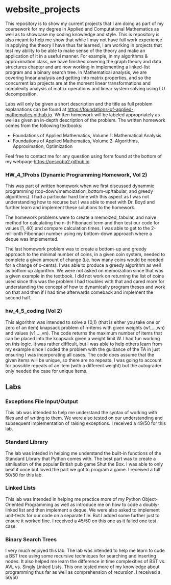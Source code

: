 # website_projects
This repository is to show my current projects that I am doing as part of my coursework for my degree in Applied and Computational Mathematics as well as to showcase my coding 
knowledge and style. This is repository is also meant to help me show that while I may not have full work experience in applying the theory I have thus far learned, I am working
in projects that test my ability to be able to make sense of the theory and make an application of it in a useful manner. For example, in my algorithms & approximation class, 
we have finished covering the graph theory and data structures chapter and are now working in implementing a linked-list program and a binary search tree. In Mathematical 
analysis, we are covering linear analysis and getting into matrix properties, and so the concurrent lab projects are at the moment linear transformations and complexity
analysis of matrix operations and linear system solving using LU decomposition. 

Labs will only be given a short description and the title as full problem explanations can be found at https://foundations-of-applied-mathematics.github.io. Written homework will be labeled appropriately as well as given an in-depth description of the problem. The written homework comes from the following textbooks: 
* Foundations of Applied Mathematics, Volume 1: Mathematical Analysis
* Foundations of Applied Mathematics, Volume 2: Algorithms, Approximation, Optimization

Feel free to contact me for any question using form found at the bottom of my webpage https://oescoba2.github.io. 


### HW_4_1Probs (Dynamic Programming Homework, Vol 2)
This was part of written homework when we first discussed dynammic programming (top-down/memoization, bottom-up/tabular, and greedy algorithms). I had a particular hard time with this aspect as I was not understanding how to recurse but I was able to meet with Dr. Boyd and further learn and implement these solutions to the homework. 

The homework problems were to create a memoized, tabular, and naive method for calculating the n-th Fibonacci term and then test our code for values [1, 40] and compare calculation times. I was able to get to the 2-millionth Fibonnaci number using my bottom-down approach where a deque was implemented. 

The last homework problem was to create a bottom-up and greedy approach to the minimal number of coins, in a given coin system, needed to complete a given amount of change (i.e. how many coins would be needed for a change of x-cents). I was able to produce a greedy algorithm as well as bottom up algorithm. We were not asked on memoization since that was a given example in the textbook. I did not work on returning the list of coins used since this was the problem I had troubles with that and cared more for understanding the concept of how to dynamically program theses and work on that and then if I had time afterwards comeback and implement the second half. 

### hw_4_5_coding (Vol 2)
This algorithm was intended to solve a {0,1} (that is either you take one or zero of an item) knapsack problem of n-items with given weights (w1,...,wn) and values (v1,...,vn). The code returns the maximum number of items that can be placed into the knapsack given a weight limit W. I had fun working on this logic. It was rather difficult, but I was able to help others learn from my example since I coded the problem with the guidance of the TA in just ensuring I was incorporating all cases. The code does assume that the given items will be unique, so there are no repeats. I was going to account for possible repeats of an item (with a different weight) but the autograder only needed the case for unique items. 

## Labs

### Exceptions File Input/Output
This lab was intended to help me understand the syntax of working with files and of writing to them. We were also tested on our understanding and subsequent implementation of raising exceptions. I received a 49/50 for this lab. 

### Standard Library

The lab was inteded in helping me understand the built-in functions of the Standard Library that Python comes with. The best part was to create a similuation of the popular British pub game Shut the Box. I was able to only beat it once but loved the part we got to program a game. I received a full 50/50 for this lab. 

### Linked Lists

This lab was intended in helping me practice more of my Python Object-Oriented Programming as well as introduce me on how to code a doubly-linked list and then implement a deque. We were also asked to implement unit-tests for our code
on a separate file. But I added some further just to ensure it worked fine. I received a 45/50 on this one as it failed one test case. 

### Binary Search Trees

I very much enjoyed this lab. The lab was intended to help me learn to code a BST tree using some recursive techniques for searching and inserting nodes. It also helped me learn the difference in time complexities of BST vs. AVL vs. Singly Linked Lists. This one tested more of my knowledge about programming thus far as well as comprehension of recursion. I received a 50/50